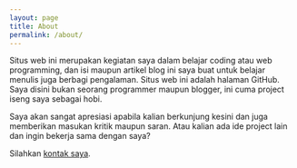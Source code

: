 ```yaml
---
layout: page
title: About
permalink: /about/
---
```


Situs web ini merupakan kegiatan saya dalam belajar coding atau web programming, dan isi maupun artikel blog ini saya buat untuk belajar menulis juga berbagi pengalaman. Situs web ini adalah halaman GitHub. Saya disini bukan seorang programmer maupun blogger, ini cuma project iseng saya sebagai hobi.

Saya akan sangat apresiasi apabila kalian berkunjung kesini dan juga memberikan masukan kritik maupun saran. Atau kalian ada ide project lain dan ingin bekerja sama dengan saya? 

Silahkan [kontak saya][contact].

[contact]: http://bagoes.github.io/contact/


